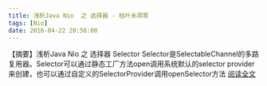 ```yaml
---
title: 浅析Java Nio  之 选择器 - 枯叶未凋零
tags: [Nio]
date: 2016-04-22 20:56:00
---
```


【摘要】浅析Java Nio 之 选择器 Selector Selector是SelectableChannel的多路复用器。Selector可以通过静态工厂方法open调用系统默认的selector provider来创建，也可以通过自定义的SelectorProvider调用openSelector方法 [阅读全文](http://www.cnblogs.com/xianyijun/p/5422727.html)